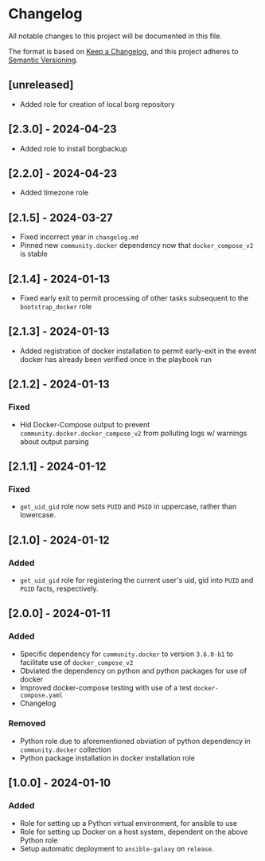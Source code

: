 # Changelog

All notable changes to this project will be documented in this file.

The format is based on [Keep a Changelog](https://keepachangelog.com/en/1.0.0/),
and this project adheres to [Semantic Versioning](https://semver.org/spec/v2.0.0.html).

## [unreleased]

- Added role for creation of local borg repository

## [2.3.0] - 2024-04-23

- Added role to install borgbackup

## [2.2.0] - 2024-04-23

- Added timezone role

## [2.1.5] - 2024-03-27

- Fixed incorrect year in `changelog.md`
- Pinned new `community.docker` dependency now that `docker_compose_v2` is stable

## [2.1.4] - 2024-01-13

- Fixed early exit to permit processing of other tasks subsequent to the `bootstrap_docker` role

## [2.1.3] - 2024-01-13

- Added registration of docker installation to permit early-exit in the event docker has already been verified once in the playbook run

## [2.1.2] - 2024-01-13

### Fixed

- Hid Docker-Compose output to prevent `community.docker.docker_compose_v2` from polluting logs w/ warnings about output parsing

## [2.1.1] - 2024-01-12

### Fixed

- `get_uid_gid` role now sets `PUID` and `PGID` in uppercase, rather than lowercase.

## [2.1.0] - 2024-01-12

### Added

- `get_uid_gid` role for registering the current user's uid, gid into `PUID` and `PGID` facts, respectively.

## [2.0.0] - 2024-01-11

### Added

- Specific dependency for `community.docker` to version `3.6.0-b1` to facilitate use of `docker_compose_v2`
- Obviated the dependency on python and python packages for use of docker
- Improved docker-compose testing with use of a test `docker-compose.yaml`
- Changelog

### Removed

- Python role due to aforementioned obviation of python dependency in `community.docker` collection
- Python package installation in docker installation role

## [1.0.0] - 2024-01-10

### Added

- Role for setting up a Python virtual environment, for ansible to use
- Role for setting up Docker on a host system, dependent on the above Python role
- Setup automatic deployment to `ansible-galaxy` on `release`.
